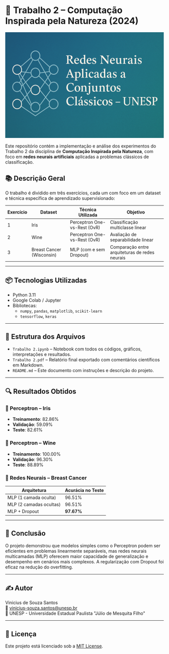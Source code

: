 # 🧠 Trabalho 2 – Computação Inspirada pela Natureza (2024)

![banner](./banner.png)

Este repositório contém a implementação e análise dos experimentos do Trabalho 2 da disciplina de **Computação Inspirada pela Natureza**, com foco em **redes neurais artificiais** aplicadas a problemas clássicos de classificação.

## 📚 Descrição Geral

O trabalho é dividido em três exercícios, cada um com foco em um dataset e técnica específica de aprendizado supervisionado:

| Exercício | Dataset              | Técnica Utilizada              | Objetivo                             |
|----------|----------------------|-------------------------------|--------------------------------------|
| 1        | Iris                 | Perceptron One-vs-Rest (OvR)  | Classificação multiclasse linear     |
| 2        | Wine                 | Perceptron One-vs-Rest (OvR)  | Avaliação de separabilidade linear   |
| 3        | Breast Cancer (Wisconsin) | MLP (com e sem Dropout) | Comparação entre arquiteturas de redes neurais |

---

## 📦 Tecnologias Utilizadas

- Python 3.11
- Google Colab / Jupyter
- Bibliotecas:
  - `numpy`, `pandas`, `matplotlib`, `scikit-learn`
  - `tensorflow`, `keras`

---

## 🧪 Estrutura dos Arquivos

- `Trabalho 2.ipynb` – Notebook com todos os códigos, gráficos, interpretações e resultados.
- `Trabalho 2.pdf` – Relatório final exportado com comentários científicos em Markdown.
- `README.md` – Este documento com instruções e descrição do projeto.

---

## 🔍 Resultados Obtidos

### 🔸 Perceptron – Iris
- **Treinamento**: 82.86%  
- **Validação**: 59.09%  
- **Teste**: 82.61%  

### 🔸 Perceptron – Wine
- **Treinamento**: 100.00%  
- **Validação**: 96.30%  
- **Teste**: 88.89%  

### 🔸 Redes Neurais – Breast Cancer
| Arquitetura                 | Acurácia no Teste |
|----------------------------|-------------------|
| MLP (1 camada oculta)      | 96.51%            |
| MLP (2 camadas ocultas)    | 96.51%            |
| MLP + Dropout              | **97.67%**        |

---

## 📌 Conclusão

O projeto demonstrou que modelos simples como o Perceptron podem ser eficientes em problemas linearmente separáveis, mas redes neurais multicamadas (MLP) oferecem maior capacidade de generalização e desempenho em cenários mais complexos. A regularização com Dropout foi eficaz na redução do overfitting.

---

## ✍️ Autor

Vinicius de Souza Santos  
📧 vinicius-souza.santos@unesp.br  
📍 UNESP - Universidade Estadual Paulista "Júlio de Mesquita Filho"

---

## 📄 Licença

Este projeto está licenciado sob a [MIT License](LICENSE.md).
